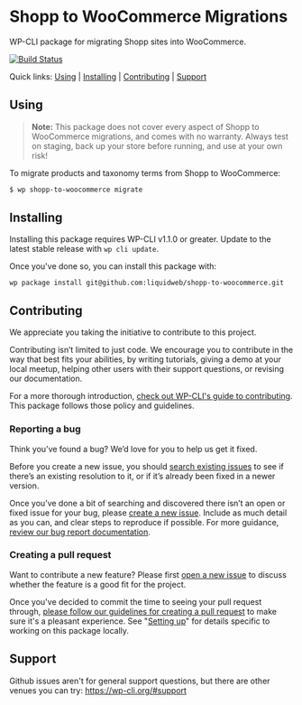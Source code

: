 # Shopp to WooCommerce Migrations

WP-CLI package for migrating Shopp sites into WooCommerce.

[![Build Status](https://travis-ci.org/liquidweb/shopp-to-woocommerce.svg?branch=develop)](https://travis-ci.org/liquidweb/shopp-to-woocommerce)

Quick links: [Using](#using) | [Installing](#installing) | [Contributing](#contributing) | [Support](#support)

## Using

> **Note:** This package does not cover every aspect of Shopp to WooCommerce migrations, and comes with no warranty. Always test on staging, back up your store before running, and use at your own risk!

To migrate products and taxonomy terms from Shopp to WooCommerce:

```sh
$ wp shopp-to-woocommerce migrate
```

## Installing

Installing this package requires WP-CLI v1.1.0 or greater. Update to the latest stable release with `wp cli update`.

Once you've done so, you can install this package with:

    wp package install git@github.com:liquidweb/shopp-to-woocommerce.git

## Contributing

We appreciate you taking the initiative to contribute to this project.

Contributing isn’t limited to just code. We encourage you to contribute in the way that best fits your abilities, by writing tutorials, giving a demo at your local meetup, helping other users with their support questions, or revising our documentation.

For a more thorough introduction, [check out WP-CLI's guide to contributing](https://make.wordpress.org/cli/handbook/contributing/). This package follows those policy and guidelines.

### Reporting a bug

Think you’ve found a bug? We’d love for you to help us get it fixed.

Before you create a new issue, you should [search existing issues](https://github.com/liquidweb/shopp-to-woocommerce/issues?q=label%3Abug%20) to see if there’s an existing resolution to it, or if it’s already been fixed in a newer version.

Once you’ve done a bit of searching and discovered there isn’t an open or fixed issue for your bug, please [create a new issue](https://github.com/liquidweb/shopp-to-woocommerce/issues/new). Include as much detail as you can, and clear steps to reproduce if possible. For more guidance, [review our bug report documentation](https://make.wordpress.org/cli/handbook/bug-reports/).

### Creating a pull request

Want to contribute a new feature? Please first [open a new issue](https://github.com/liquidweb/shopp-to-woocommerce/issues/new) to discuss whether the feature is a good fit for the project.

Once you've decided to commit the time to seeing your pull request through, [please follow our guidelines for creating a pull request](https://make.wordpress.org/cli/handbook/pull-requests/) to make sure it's a pleasant experience. See "[Setting up](https://make.wordpress.org/cli/handbook/pull-requests/#setting-up)" for details specific to working on this package locally.

## Support

Github issues aren't for general support questions, but there are other venues you can try: https://wp-cli.org/#support
